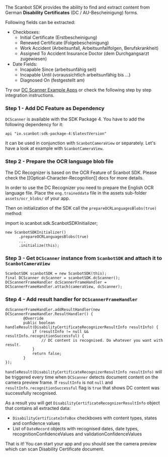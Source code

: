 The Scanbot SDK provides the ability to find and extract content from German **Disability Certificates** (DC / AU-Bescheinigung) forms. 

Following fields can be extracted:
* Checkboxes:
  - Initial Certificate (Erstbescheinigung)
  - Renewed Certificate (Folgebescheinigung)
  - Work Accident (Arbeitsunfall, Arbeitsunfallfolgen, Berufskrankheit)
  - Assigned To Accident Insurance Doctor (dem Durchgangsarzt zugewiesen)
* Date Fields:
  - Incapable Since (arbeitsunfähig seit)
  - Incapable Until (voraussichtlich arbeitsunfähig bis ...)
  - Diagnosed On (festgestellt am)

Try our [DC Scanner Example Apps](https://github.com/doo/scanbot-sdk-example-android/tree/master/ScanbotSDKexample/dc-scanner) or check the following step by step integration instructions.

### Step 1 - Add DC Feature as Dependency
`DCScanner` is available with the SDK Package 4. You have to add the following dependency for it:

    api "io.scanbot:sdk-package-4:$latestVersion"

It can be used in conjunction with `ScanbotCameraView` or separately. Let's have a look at example with `ScanbotCameraView`.

### Step 2 - Prepare the OCR language blob file

The DC Recognizer is based on the OCR Feature of Scanbot SDK. Please check the [[Optical-Character-Recognition]] docs for more details.

In order to use the DC Recognizer you need to prepare the English OCR language file.
Place the `eng.traineddata` file in the assets sub-folder `assets/ocr_blobs/` of your app. 

Then on initialization of the SDK call the `prepareOCRLanguagesBlobs(true)` method:

import io.scanbot.sdk.ScanbotSDKInitializer;
```
new ScanbotSDKInitializer()
      .prepareOCRLanguagesBlobs(true)
      ...
      .initialize(this);
```

### Step 3 - Get `DCScanner` instance from `ScanbotSDK` and attach it to `ScanbotCameraView`

    ScanbotSDK scanbotSDK = new ScanbotSDK(this);
    final DCScanner dcScanner = scanbotSDK.dcScanner();
    DCScannerFrameHandler dcScannerFrameHandler = DCScannerFrameHandler.attach(cameraView, dcScanner);

### Step 4 - Add result handler for `DCScannerFrameHandler`

    dcScannerFrameHandler.addResultHandler(new DCScannerFrameHandler.ResultHandler() {
            @Override
            public boolean handleResult(DisabilityCertificateRecognizerResultInfo resultInfo) {
                if (resultInfo != null && resultInfo.recognitionSuccessful) {
                    // DC content is recognised. Do whatever you want with result.
                }
                return false;
            }
    });

`handleResult(DisabilityCertificateRecognizerResultInfo resultInfo)` will be triggered every time when `DCScanner` detects document content on the camera preview frame. If `resultInfo` is not `null` and `resultInfo.recognitionSuccessful` flag is `true` that shows DC content was successfully recognised. 

As a result you will get `DisabilityCertificateRecognizerResultInfo` object that contains all extracted data:
* `DisabilityCertificateInfoBox` checkboxes with content types, states and confidence values
* List of `DateRecord` objects with recognised dates, date types, recognitionConfidenceValues and validationConfidenceValues

That is it! You can start your app and you should see the camera preview which can scan Disability Certificate document.


